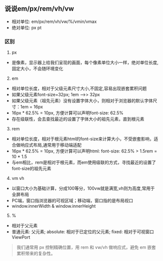 ## 说说em/px/rem/vh/vw
- 相对单位: em/px/rem/vh/vw/%/vmin/vmax
- 绝对单位: px pt

### 区别
1. px
  - 是像素，显示器上给我们呈现的画面，每个像素单位大小一样，绝对单位长度,固定大小，不会随环境变化
2. em
  - 相对单位长度，相对于父级元素尺寸大小,不固定,容易出现嵌套累积问题
  - 如果父级元素font-size=32px; 1em -->> 32px
  - 如果父级元素（祖先元素）没有设置字体大小，则相对于浏览器的默认字体尺寸：1em = 16px
  - 16px * 62.5% = 10px, 方便计算可以声明font-size: 62.5%
  - 存在级联性，会去查找最近的设置了字体大小的祖先元素，直到根元素
3. rem
  - 相对单位长度，相对于根元素html的font-size来计算大小，不受嵌套影响，适合做响应式布局,通常用于移动端适配
  - 16px * 62.5% = 10px, 方便计算可以声明html: font-size: 62.5% > 1.5rem = 10 * 1.5
  - 与em相比，rem是相对于根元素，而em使用级联的方式，寻找最近的设置了font-size的祖先元素
4. vm vh
  - 以窗口大小为基础计算，分成100等分，100vw就是满宽,vh则为高度,常用于全屏布局
  - PC端，窗口指浏览器的可视区域；移动端，窗口指的是布局视口
  - window.innerWidth & window.innerHeight
5. %
  - 相对于父元素
  - 普通元素: 父元素; absolute: 相对于已定位的父元素; fixed: 相对于可视窗口ViewPort
  
> 我们通常用 px 控制精确位置，用 rem 和 vw/vh 做响应式，避免 em 嵌套累积带来的复杂性。
